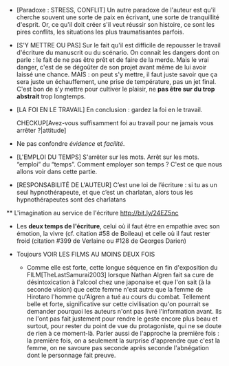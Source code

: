 * [Paradoxe : STRESS, CONFLIT]
  Un autre paradoxe de l'auteur est qu'il cherche souvent une sorte de paix en écrivant, une sorte de tranquillité d'esprit. Or, ce qu'il doit créer s'il veut réussir son histoire, ce sont les pires conflits, les situations les plus traumatisantes parfois.
  
* [S'Y METTRE OU PAS]
  Sur le fait qu'il est difficile de repousser le travail d'écriture du manuscrit ou du scénario.
  On connait les dangers dont on parle : le fait de ne pas être prêt et de faire de la merde.
  Mais le vrai danger, c'est de se dégoûter de son projet avant même de lui avoir laissé une chance.
  MAIS : on peut s'y mettre, il faut juste savoir que ça sera juste un échauffement, une prise de température, pas un jet final. C'est bon de s'y mettre pour cultiver le plaisir, ne **pas être sur du trop abstrait** trop longtemps.
  
* [LA FOI EN LE TRAVAIL]
  En conclusion : gardez la foi en le travail.

  CHECKUP[Avez-vous suffisamment foi au travail pour ne jamais vous arrêter ?|attitude]  
  
* Ne pas confondre *évidence* et *facilité*.

  
* [L'EMPLOI DU TEMPS]
  S'arrêter sur les mots. 
  Arrêt sur les mots. “emploi” du “temps”. Comment employer son temps ? C'est ce que nous allons voir dans cette partie.
  
* [RESPONSABILITÉ DE L'AUTEUR] 
  C’est une loi de l’écriture : si tu as un seul hypnothérapeute, et que c’est un charlatan, alors tous les hypnothérapeutes sont des charlatans

** L'imagination au service de l'écriture http://bit.ly/24EZ5nc

* Les **deux temps de l'écriture**, celui où il faut être en empathie avec son émotion, la vivre (cf. citation #58 de Boileau) et celle où il faut rester froid (citation #399 de Verlaine ou #128 de Georges Darien)

* Toujours VOIR LES FILMS AU MOINS DEUX FOIS
  - Comme elle est forte, cette longue séquence en fin d'exposition du FILM[TheLastSamurai2003] lorsque Nathan Algren fait sa cure de désintoxication à l'alcool chez une japonaise et que l'on sait (à la seconde vision) que cette femme n'est autre que la femme de Hirotaro l'homme qu'Algren a tué au cours du combat. Tellement belle et forte, significative sur cette civilisation qu'on pourrait se demander pourquoi les auteurs n'ont pas livré l'information avant. Ils ne l'ont pas fait justement pour rendre le geste encore plus beau et surtout, pour rester du point de vue du protagoniste, qui ne se doute de rien à ce moment-là.
  Parler aussi de l'approche la première fois : la première fois, on a seulement la surprise d'apprendre que c'est la femme, on ne savoure pas seconde après seconde l'abnégation dont le personnage fait preuve.